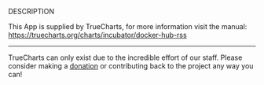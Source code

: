 DESCRIPTION


This App is supplied by TrueCharts, for more information visit the manual: https://truecharts.org/charts/incubator/docker-hub-rss

---

TrueCharts can only exist due to the incredible effort of our staff.
Please consider making a [donation](https://truecharts.org/docs/about/sponsor) or contributing back to the project any way you can!
